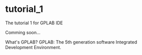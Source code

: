 # tutorial_1
The tutorial 1 for GPLAB IDE

Comming soon...



What's GPLAB?
GPLAB:  The 5th generation software Integrated Development Environment.


